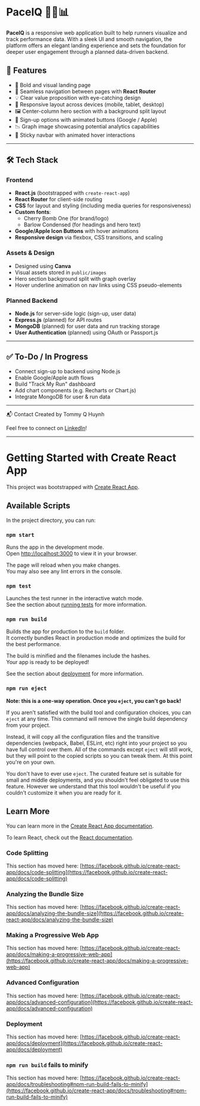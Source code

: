 # PaceIQ 🏃‍♂️📊

**PaceIQ** is a responsive web application built to help runners visualize and track performance data. With a sleek UI and smooth navigation, the platform offers an elegant landing experience and sets the foundation for deeper user engagement through a planned data-driven backend.

## 🚀 Features

- 📸 Bold and visual landing page
- 🧭 Seamless navigation between pages with **React Router**
- 💡 Clear value proposition with eye-catching design
- 📱 Responsive layout across devices (mobile, tablet, desktop)
- 🖼️ Center-column hero section with a background split layout
- 🔐 Sign-up options with animated buttons (Google / Apple)
- 📉 Graph image showcasing potential analytics capabilities
- 🧭 Sticky navbar with animated hover interactions

---

## 🛠️ Tech Stack

### **Frontend**
- **React.js** (bootstrapped with `create-react-app`)
- **React Router** for client-side routing
- **CSS** for layout and styling (including media queries for responsiveness)
- **Custom fonts**:
  - Cherry Bomb One (for brand/logo)
  - Barlow Condensed (for headings and hero text)
- **Google/Apple Icon Buttons** with hover animations
- **Responsive design** via flexbox, CSS transitions, and scaling

### **Assets & Design**
- Designed using **Canva**
- Visual assets stored in `public/images`
- Hero section background split with graph overlay
- Hover underline animation on nav links using CSS pseudo-elements

### **Planned Backend**
- **Node.js** for server-side logic (sign-up, user data)
- **Express.js** (planned) for API routes
- **MongoDB** (planned) for user data and run tracking storage
- **User Authentication** (planned) using OAuth or Passport.js

---

## ✅ To-Do / In Progress
- Connect sign-up to backend using Node.js
- Enable Google/Apple auth flows
- Build "Track My Run" dashboard
- Add chart components (e.g. Recharts or Chart.js)
- Integrate MongoDB for user & run data

---

📬 Contact
Created by Tommy Q Huynh

Feel free to connect on [LinkedIn](https://www.linkedin.com/in/tommyqhuynh)!

---
# Getting Started with Create React App

This project was bootstrapped with [Create React App](https://github.com/facebook/create-react-app).

## Available Scripts

In the project directory, you can run:

### `npm start`

Runs the app in the development mode.\
Open [http://localhost:3000](http://localhost:3000) to view it in your browser.

The page will reload when you make changes.\
You may also see any lint errors in the console.

### `npm test`

Launches the test runner in the interactive watch mode.\
See the section about [running tests](https://facebook.github.io/create-react-app/docs/running-tests) for more information.

### `npm run build`

Builds the app for production to the `build` folder.\
It correctly bundles React in production mode and optimizes the build for the best performance.

The build is minified and the filenames include the hashes.\
Your app is ready to be deployed!

See the section about [deployment](https://facebook.github.io/create-react-app/docs/deployment) for more information.

### `npm run eject`

**Note: this is a one-way operation. Once you `eject`, you can't go back!**

If you aren't satisfied with the build tool and configuration choices, you can `eject` at any time. This command will remove the single build dependency from your project.

Instead, it will copy all the configuration files and the transitive dependencies (webpack, Babel, ESLint, etc) right into your project so you have full control over them. All of the commands except `eject` will still work, but they will point to the copied scripts so you can tweak them. At this point you're on your own.

You don't have to ever use `eject`. The curated feature set is suitable for small and middle deployments, and you shouldn't feel obligated to use this feature. However we understand that this tool wouldn't be useful if you couldn't customize it when you are ready for it.

## Learn More

You can learn more in the [Create React App documentation](https://facebook.github.io/create-react-app/docs/getting-started).

To learn React, check out the [React documentation](https://reactjs.org/).

### Code Splitting

This section has moved here: [https://facebook.github.io/create-react-app/docs/code-splitting](https://facebook.github.io/create-react-app/docs/code-splitting)

### Analyzing the Bundle Size

This section has moved here: [https://facebook.github.io/create-react-app/docs/analyzing-the-bundle-size](https://facebook.github.io/create-react-app/docs/analyzing-the-bundle-size)

### Making a Progressive Web App

This section has moved here: [https://facebook.github.io/create-react-app/docs/making-a-progressive-web-app](https://facebook.github.io/create-react-app/docs/making-a-progressive-web-app)

### Advanced Configuration

This section has moved here: [https://facebook.github.io/create-react-app/docs/advanced-configuration](https://facebook.github.io/create-react-app/docs/advanced-configuration)

### Deployment

This section has moved here: [https://facebook.github.io/create-react-app/docs/deployment](https://facebook.github.io/create-react-app/docs/deployment)

### `npm run build` fails to minify

This section has moved here: [https://facebook.github.io/create-react-app/docs/troubleshooting#npm-run-build-fails-to-minify](https://facebook.github.io/create-react-app/docs/troubleshooting#npm-run-build-fails-to-minify)
